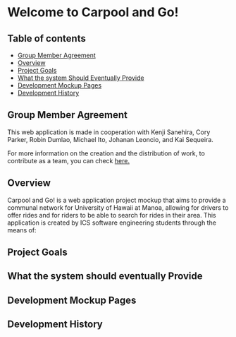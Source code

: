 # Welcome to Carpool and Go!

## Table of contents
* [Group Member Agreement](#group-member-agreement)
* [Overview](#overview)
* [Project Goals](#project-goals)
* [What the system Should Eventually Provide](#what-the-system-should-eventually-provide)
* [Development Mockup Pages](#development-mockup-pages)
* [Development History](#development-history)

## Group Member Agreement
This web application is made in cooperation with Kenji Sanehira, Cory Parker, Robin Dumlao, Michael Ito, Johanan Leoncio, and Kai Sequeira.

For more information on the creation and the distribution of work, to contribute as a team, you can check [here.](https://docs.google.com/document/d/1YAd3LihnKsh5QRUVU11w1N1Rn5ffM7UGuOMRcv6_smM/edit?usp=sharing)

## Overview
Carpool and Go! is a web application project mockup that aims to provide a communal network for University of Hawaii at Manoa, allowing for drivers to offer rides and for riders to be able to search for rides in their area. This application is created by ICS software engineering students through the means of:

## Project Goals

## What the system should eventually Provide

## Development Mockup Pages

## Development History
